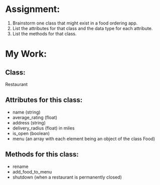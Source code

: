 # Assignment:
1. Brainstorm one class that might exist in a food ordering app.
1. List the attributes for that class and the data type for each attribute.
1. List the methods for that class.

# My Work:
## Class:
Restaurant
## Attributes for this class:
 - name (string)
 - average_rating (float)
 - address (string)
 - delivery_radius (float) in miles
 - is_open (boolean)
 - menu (an array with each element being an object of the class Food)

## Methods for this class:
 - rename
 - add_food_to_menu
 - shutdown (when a restaurant is permanently closed)
